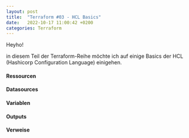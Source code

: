 ```yaml
---
layout: post
title:  "Terraform #03 - HCL Basics"
date:   2022-10-17 11:00:42 +0200
categories: Terraform
---
```


Heyho!

in diesem Teil der Terraform-Reihe möchte ich auf einige Basics der HCL (Hashicorp Configuration Language) einigehen.

#### Ressourcen

#### Datasources

#### Variablen

#### Outputs

#### Verweise
